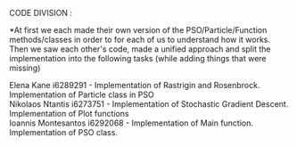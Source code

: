CODE DIVISION :

*At first we each made their own version of the PSO/Particle/Function methods/classes in order to for each of us to understand how it works. Then we saw each other's code, made a unified approach and split the implementation into the following tasks (while adding things that were missing)

Elena Kane i6289291 - Implementation of Rastrigin and Rosenbrock. Implementation of Particle class in PSO  <br />
Nikolaos Ntantis i6273751 - Implementation of Stochastic Gradient Descent. Implementation of Plot functions <br />
Ioannis Montesantos i6292068 - Implementation of Main function. Implementation of PSO class. <br />
